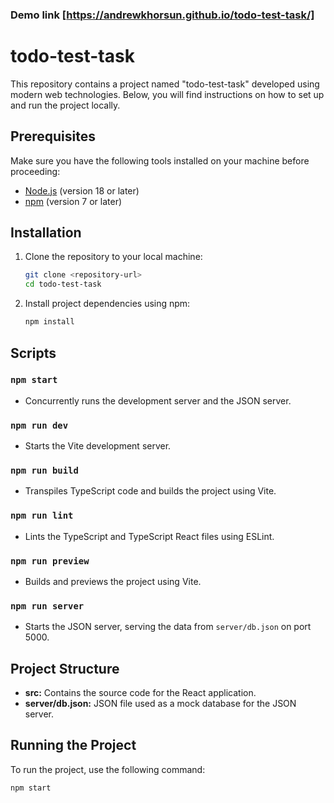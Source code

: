 ### Demo link [https://andrewkhorsun.github.io/todo-test-task/]


# todo-test-task

This repository contains a project named "todo-test-task" developed using modern web technologies. Below, you will find instructions on how to set up and run the project locally.

## Prerequisites
Make sure you have the following tools installed on your machine before proceeding:

- [Node.js](https://nodejs.org/) (version 18 or later)
- [npm](https://www.npmjs.com/) (version 7 or later)

## Installation
1. Clone the repository to your local machine:

    ```bash
    git clone <repository-url>
    cd todo-test-task
    ```

2. Install project dependencies using npm:

    ```bash
    npm install
    ```

## Scripts

### `npm start`
- Concurrently runs the development server and the JSON server.

### `npm run dev`
- Starts the Vite development server.

### `npm run build`
- Transpiles TypeScript code and builds the project using Vite.

### `npm run lint`
- Lints the TypeScript and TypeScript React files using ESLint.

### `npm run preview`
- Builds and previews the project using Vite.

### `npm run server`
- Starts the JSON server, serving the data from `server/db.json` on port 5000.

## Project Structure

- **src:** Contains the source code for the React application.
- **server/db.json:** JSON file used as a mock database for the JSON server.

## Running the Project

To run the project, use the following command:

```bash
npm start
